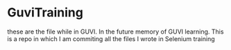 # GuviTraining
these are the file while in GUVI. In the future memory of GUVI learning.
This is a repo in which I am commiting all the files I wrote in Selenium training
